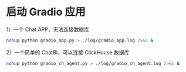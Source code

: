 # 启动 Gradio 应用

1）一个 Chat APP，无法连接数据库

```bash
nohup python gradio_app.py > ./log/gradio_app.log 2>&1 &
```

2）一个简单的 ChatBI，可以连接 ClickHouse 数据库

```bash
nohup python gradio_ch_agent.py > ./log/gradio_ch_agent.log 2>&1 &
```